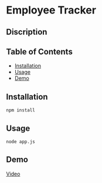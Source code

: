 # Employee Tracker

## Discription

## Table of Contents

* [Installation](#installation)
* [Usage](#usage)
* [Demo](#demo)

## Installation

```
npm install
```

## Usage

```
node app.js
```

## Demo

[Video](https://drive.google.com/file/d/181hGBUgwX-0aTymznCT-oznKpTLXo9Vl/view)